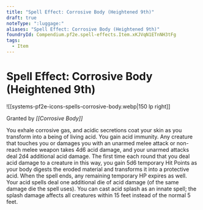 ```yaml
---
title: "Spell Effect: Corrosive Body (Heightened 9th)"
draft: true
noteType: ":luggage:"
aliases: "Spell Effect: Corrosive Body (Heightened 9th)"
foundryId: Compendium.pf2e.spell-effects.Item.xKJVqN1ETnNH3tFg
tags:
  - Item
---
```


# Spell Effect: Corrosive Body (Heightened 9th)
![[systems-pf2e-icons-spells-corrosive-body.webp|150 lp right]]

Granted by _[[Corrosive Body]]_

You exhale corrosive gas, and acidic secretions coat your skin as you transform into a being of living acid. You gain acid immunity. Any creature that touches you or damages you with an unarmed melee attack or non-reach melee weapon takes 4d6 acid damage, and your unarmed attacks deal 2d4 additional acid damage. The first time each round that you deal acid damage to a creature in this way, you gain 5d6 temporary Hit Points as your body digests the eroded material and transforms it into a protective acid. When the spell ends, any remaining temporary HP expires as well. Your acid spells deal one additional die of acid damage (of the same damage die the spell uses). You can cast acid splash as an innate spell; the splash damage affects all creatures within 15 feet instead of the normal 5 feet.

